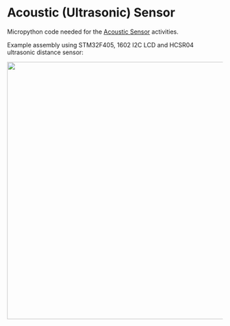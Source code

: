 # Acoustic (Ultrasonic) Sensor

Micropython code needed for the [Acoustic Sensor](http://www.publicsensors.org/acoustic-sensor/) activities.

Example assembly using STM32F405, 1602 I2C LCD and HCSR04 ultrasonic distance sensor:
<p align="center">
  <img src="https://raw.githubusercontent.com/publicsensors/MicrocontrollerKits/master/images/hcsr04_Battery.png" width=600>
</p>

